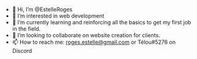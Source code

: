- 👋 Hi, I’m @EstelleRoges
- 👀 I’m interested in web development
- 🌱 I’m currently learning and reinforcing all the basics to get my first job in the field.
- 💞️ I’m looking to collaborate on website creation for clients.
- 📫 How to reach me: roges.estelle@gmail.com or Télou#5276 on Discord

<!---
EstelleRoges/EstelleRoges is a ✨ special ✨ repository because its `README.md` (this file) appears on your GitHub profile.
You can click the Preview link to take a look at your changes.
--->
